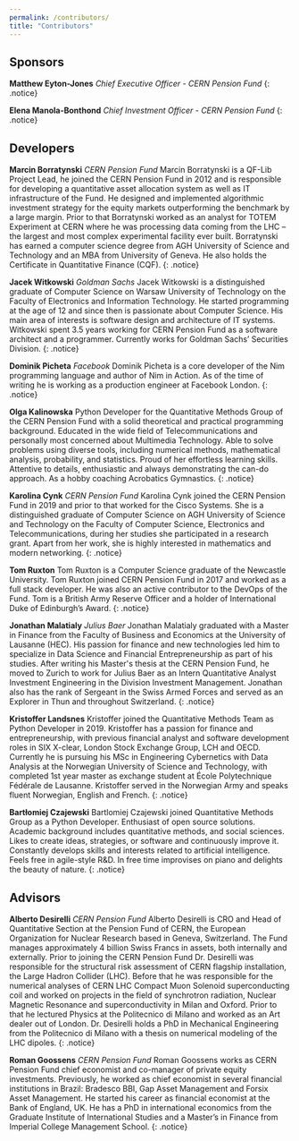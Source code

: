 ```yaml
---
permalink: /contributors/
title: "Contributors"
---
```


## Sponsors

**Matthew Eyton-Jones** *Chief Executive Officer - CERN Pension Fund*
{: .notice}

**Elena Manola-Bonthond** *Chief Investment Officer - CERN Pension Fund*
{: .notice}

## Developers

**Marcin Borratynski** *CERN Pension Fund* Marcin Borratynski is a QF-Lib Project Lead, he joined the CERN Pension Fund in 2012 and is responsible for developing a quantitative asset allocation system as well as IT infrastructure of the Fund. He designed and implemented algorithmic investment strategy for the equity markets outperforming the benchmark by a large margin.  Prior to that Borratynski worked as an analyst for TOTEM Experiment at CERN where he was  processing data coming from the LHC – the largest and most complex experimental facility ever built. Borratynski has earned a computer science degree from AGH University of Science and Technology and an MBA from University of Geneva. He also holds the Certificate in Quantitative Finance (CQF).
{: .notice}

**Jacek Witkowski** *Goldman Sachs* Jacek Witkowski is a distinguished graduate of Computer Science on Warsaw University of Technology on the Faculty of Electronics and Information Technology. He started programming at the age of 12 and since then is passionate about Computer Science. His main area of interests is software design and architecture of IT systems. Witkowski spent 3.5 years working for CERN Pension Fund as a software architect and a programmer. Currently works for Goldman Sachs’ Securities Division.
{: .notice}

**Dominik Picheta** *Facebook* Dominik Picheta is a core developer of the Nim programming language and author of Nim in Action. As of the time of writing he is working as a production engineer at Facebook London.
{: .notice}

**Olga Kalinowska** Python Developer for the Quantitative Methods Group of the CERN Pension Fund with a solid theoretical and practical programming background. Educated in the wide field of Telecommunications and personally most concerned about Multimedia Technology. Able to solve problems using diverse tools, including numerical methods, mathematical analysis, probability, and statistics. Proud of her effortless learning skills. Attentive to details, enthusiastic and always demonstrating the can-do approach. As a hobby coaching Acrobatics Gymnastics.
{: .notice}

**Karolina Cynk** *CERN Pension Fund* Karolina Cynk joined the CERN Pension Fund in 2019 and prior to that worked for the Cisco Systems. She is a distinguished graduate of Computer Science on AGH University of Science and Technology on the Faculty of Computer Science, Electronics and Telecommunications, during her studies she participated in a research grant. Apart from her work, she is highly interested in mathematics and modern networking.
{: .notice}

**Tom Ruxton** Tom Ruxton is a Computer Science graduate of the Newcastle University. Tom Ruxton joined CERN Pension Fund in 2017 and worked as a full stack developer. He was also an active contributor to the DevOps of the Fund. Tom is a British Army Reserve Officer and a holder of International Duke of Edinburgh’s Award.
{: .notice}

**Jonathan Malatialy** *Julius Baer* Jonathan Malatialy graduated with a Master in Finance from the Faculty of Business and Economics at the University of Lausanne (HEC). His passion for finance and new technologies led him to specialize in Data Science and Financial Entrepreneurship as part of his studies. After writing his Master's thesis at the CERN Pension Fund, he moved to Zurich to work for Julius Baer as an Intern Quantitative Analyst Investment Engineering in the Division Investment Management. Jonathan also has the rank of Sergeant in the Swiss Armed Forces and served as an Explorer in Thun and throughout Switzerland.
{: .notice}

**Kristoffer Landsnes** Kristoffer joined the Quantitative Methods Team as Python Developer in 2019. Kristoffer has a passion for finance and entrepreneurship, with previous financial analyst and software development roles in SIX X-clear, London Stock Exchange Group, LCH and OECD. Currently he is pursuing his MSc in Engineering Cybernetics with Data Analysis at the Norwegian University of Science and Technology, with completed 1st year master as exchange student at École Polytechnique Fédérale de Lausanne. Kristoffer served in the Norwegian Army and speaks fluent Norwegian, English and French.
{: .notice}

**Bartłomiej Czajewski** Bartlomiej Czajewski joined Quantitative Methods Group as a Python Developer. Enthusiast of open source solutions. Academic background includes quantitative methods, and social sciences. Likes to create ideas, strategies, or software and continuously improve it. Constantly develops skills and interests related to artificial intelligence. Feels free in agile-style R&D. In free time improvises on piano and delights the beauty of nature.
{: .notice}

## Advisors

**Alberto Desirelli** *CERN Pension Fund* Alberto Desirelli is CRO and Head of Quantitative Section at the Pension Fund of CERN, the European Organization for Nuclear Research based in Geneva, Switzerland. The Fund manages approximately 4 billion Swiss Francs in assets, both internally and externally. Prior to joining the CERN Pension Fund Dr. Desirelli was responsible for the structural risk assessment of CERN flagship installation, the Large Hadron Collider (LHC). Before that he was responsible for the numerical analyses of CERN LHC Compact Muon Solenoid superconducting coil and worked on projects in the field of synchrotron radiation, Nuclear Magnetic Resonance and superconductivity in Milan and Oxford. Prior to that he lectured Physics at the Politecnico di Milano and worked as an Art dealer out of London. Dr. Desirelli holds a PhD in Mechanical Engineering from the Politecnico di Milano with a thesis on numerical modeling of the LHC dipoles.
{: .notice}

**Roman Goossens** *CERN Pension Fund* Roman Goossens works as CERN Pension Fund chief economist and co-manager of private equity investments. Previously, he worked as chief economist in several financial institutions in Brazil: Bradesco BBI, Gap Asset Management and Forsix Asset Management. He started his career as financial economist at the Bank of England, UK. He has a PhD in international economics from the Graduate Institute of International Studies and a Master’s in Finance from Imperial College Management School.
{: .notice}
